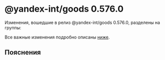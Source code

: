 # @yandex-int/goods 0.576.0

<!-- ЧЕЛОВЕЧЕСКОЕ ВСТУПЛЕНИЕ -->

Изменения, вошедшие в релиз @yandex-int/goods 0.576.0, разделены на группы:

Все важные изменения подробно описаны [ниже](#Пояснения).

## Пояснения

